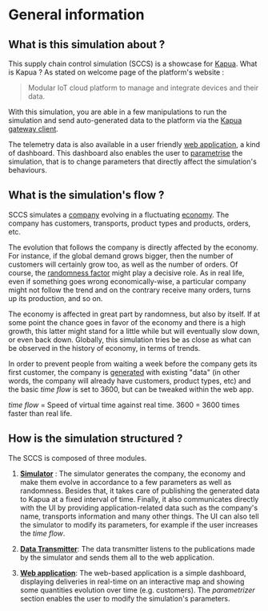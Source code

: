 

General information
=======
## What is this simulation about ? ##
This supply chain control simulation (SCCS) is a showcase for [Kapua](https://eclipse.org/kapua/). What is Kapua ? As stated on welcome page of the platform's website :

> Modular IoT cloud platform to manage and integrate devices and their data.

With this simulation, you are able in a few manipulations to run the simulation and send auto-generated data to the platform via the [Kapua gateway client](https://github.com/ctron/kapua-gateway-client).

The telemetry data is also available in a user friendly [web application](../webapp-angular/), a kind of dashboard. This dashboard also enables the user to [parametrise](../simulator/src/main/java/simulation/main/Parametrizer.java) the simulation, that is to change parameters that directly affect the simulation's behaviours.

## What is the simulation's flow ? ##
SCCS simulates a [company](../simulator/src/main/java/company/company/Company.java) evolving in a fluctuating [economy](../simulator/src/main/java/economy/Economy.java). The company has customers, transports, product types and products, orders, etc. 

The evolution that follows the company is directly affected by the economy. For instance, if the global demand grows bigger, then the number of customers will certainly grow too, as well as the number of orders. Of course, the [randomness factor](../simulator/src/main/java/simulation/util/ProbabilityUtils.java) might play a decisive role. As in real life, even if something goes wrong economically-wise, a particular company might not follow the trend and on the contrary receive many orders, turns up its production, and so on.

The economy is affected in great part by randomness, but also by itself. If at some point the chance goes in favor of the economy and there is a high growth, this latter might stand for a little while but will eventually slow down, or even back down. Globally, this simulation tries be as close as what can be observed in the history of economy, in terms of trends. 

In order to prevent people from waiting a week before the company gets its first customer, the company is [generated](../simulator/src/main/java/simulation/generators/CompanyGenerator.java) with existing "data" (in other words, the company will already have customers, product types, etc) and the basic *time flow* is set to 3600, but can be tweaked within the web app.

*time flow* = Speed of virtual time against real time. 3600 = 3600 times faster than real life.

## How is the simulation structured ? ##
The SCCS is composed of three modules.

 1. [**Simulator**](../simulator/) : The simulator generates the company, the economy and make them evolve in accordance to a few parameters as well as randomness. Besides that, it takes care of publishing the generated data to Kapua at a fixed interval of time.  Finally, it also communicates directly with the UI by providing application-related data such as the company's name, transports information and many other things. The UI can also tell the simulator to modify its parameters, for example if the user increases the *time flow*.
 
 2. [**Data Transmitter**](../data-transmitter/): The data transmitter listens to the publications made by the simulator and sends them all to the web application.

 3. [**Web application**](../webapp-angular/):  The web-based application is a simple dashboard, displaying deliveries in real-time on an interactive map and showing some quantities evolution over time (e.g. customers). The *parametrizer* section enables the user to modify the simulation's parameters.
